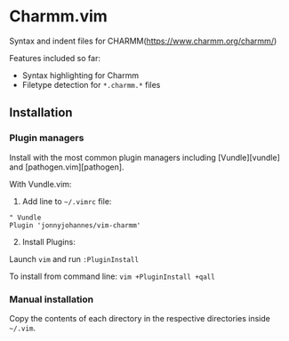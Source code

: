 # Charmm.vim

Syntax and indent files for CHARMM(https://www.charmm.org/charmm/)

Features included so far:

* Syntax highlighting for Charmm
* Filetype detection for `*.charmm.*` files

## Installation

### Plugin managers

Install with the most common plugin managers including [Vundle][vundle] and [pathogen.vim][pathogen].

With Vundle.vim:

1. Add line to `~/.vimrc` file:

  ```viml
  " Vundle
  Plugin 'jonnyjohannes/vim-charmm'
  ```

2. Install Plugins:

  Launch `vim` and run `:PluginInstall`
  
  To install from command line: `vim +PluginInstall +qall`

### Manual installation

Copy the contents of each directory in the respective directories inside
`~/.vim`.
